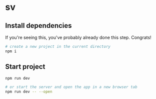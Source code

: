 # sv

## Install dependencies

If you're seeing this, you've probably already done this step. Congrats!

```bash
# create a new project in the current directory
npm i
```

## Start project

```bash
npm run dev

# or start the server and open the app in a new browser tab
npm run dev -- --open
```
